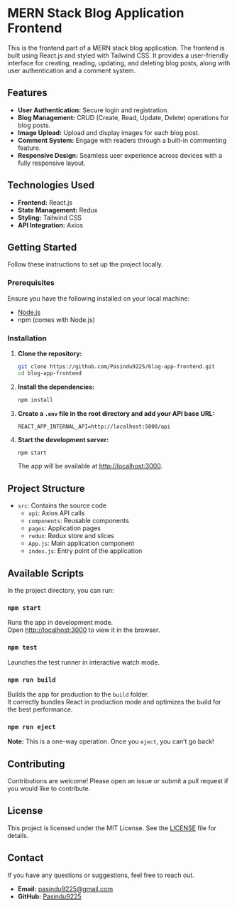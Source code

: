 # MERN Stack Blog Application Frontend

This is the frontend part of a MERN stack blog application. The frontend is built using React.js and styled with Tailwind CSS. It provides a user-friendly interface for creating, reading, updating, and deleting blog posts, along with user authentication and a comment system.

## Features

- **User Authentication:** Secure login and registration.
- **Blog Management:** CRUD (Create, Read, Update, Delete) operations for blog posts.
- **Image Upload:** Upload and display images for each blog post.
- **Comment System:** Engage with readers through a built-in commenting feature.
- **Responsive Design:** Seamless user experience across devices with a fully responsive layout.

## Technologies Used

- **Frontend:** React.js
- **State Management:** Redux
- **Styling:** Tailwind CSS
- **API Integration:** Axios

## Getting Started

Follow these instructions to set up the project locally.

### Prerequisites

Ensure you have the following installed on your local machine:

- [Node.js](https://nodejs.org/en/)
- npm (comes with Node.js)

### Installation

1. **Clone the repository:**

   ```bash
   git clone https://github.com/Pasindu9225/blog-app-frontend.git
   cd blog-app-frontend
   ```

2. **Install the dependencies:**

   ```bash
   npm install
   ```

3. **Create a `.env` file in the root directory and add your API base URL:**

   ```env
   REACT_APP_INTERNAL_API=http://localhost:5000/api
   ```

4. **Start the development server:**

   ```bash
   npm start
   ```

   The app will be available at [http://localhost:3000](http://localhost:3000).

## Project Structure

- `src`: Contains the source code
  - `api`: Axios API calls
  - `components`: Reusable components
  - `pages`: Application pages
  - `redux`: Redux store and slices
  - `App.js`: Main application component
  - `index.js`: Entry point of the application

## Available Scripts

In the project directory, you can run:

### `npm start`

Runs the app in development mode.  
Open [http://localhost:3000](http://localhost:3000) to view it in the browser.

### `npm test`

Launches the test runner in interactive watch mode.

### `npm run build`

Builds the app for production to the `build` folder.  
It correctly bundles React in production mode and optimizes the build for the best performance.

### `npm run eject`

**Note:** This is a one-way operation. Once you `eject`, you can’t go back!

## Contributing

Contributions are welcome! Please open an issue or submit a pull request if you would like to contribute.

## License

This project is licensed under the MIT License. See the [LICENSE](LICENSE) file for details.

## Contact

If you have any questions or suggestions, feel free to reach out.

- **Email:** pasindu9225@gmail.com
- **GitHub:** [Pasindu9225](https://github.com/Pasindu9225)
